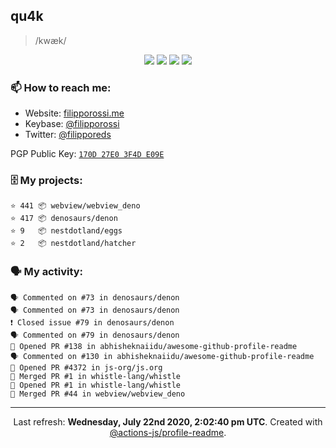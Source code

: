 ## qu4k

> /kwæk/

<p align="center">
  <img src="https://img.shields.io/badge/last%20major%20release-aug.%202000-important" />
  <img src="https://img.shields.io/badge/unminified%20size-6%20feet%206%20inches-informational" />
  <img src="https://img.shields.io/badge/vulnerabilities-high-critical" />
  <img src="https://img.shields.io/badge/code%20quality-A%20for%20effort-success" />
</p>

### 📫 How to reach me:

- Website: [filipporossi.me](https://filipporossi.me/)
- Keybase: [@filipporossi](https://keybase.io/filipporossi)
- Twitter: [@filipporeds](https://keybase.io/filipporeds)

PGP Public Key: [`170D 27E0 3F4D E09E`](https://keybase.io/filipporossi/pgp_keys.asc)

### 🗄 My projects:

```
⭐️ 441 📦 webview/webview_deno
⭐️ 417 📦 denosaurs/denon
⭐️ 9   📦 nestdotland/eggs
⭐️ 2   📦 nestdotland/hatcher
```

### 🗣 My activity:

```
🗣 Commented on #73 in denosaurs/denon
🗣 Commented on #73 in denosaurs/denon
❗️ Closed issue #79 in denosaurs/denon
🗣 Commented on #79 in denosaurs/denon
💪 Opened PR #138 in abhisheknaiidu/awesome-github-profile-readme
🗣 Commented on #130 in abhisheknaiidu/awesome-github-profile-readme
💪 Opened PR #4372 in js-org/js.org
🎉 Merged PR #1 in whistle-lang/whistle
💪 Opened PR #1 in whistle-lang/whistle
🎉 Merged PR #44 in webview/webview_deno
```

------------
<p align="center">Last refresh: <b>Wednesday, July 22nd 2020, 2:02:40 pm UTC</b>. Created with <a href=https://github.com/marketplace/actions/profile-readme>@actions-js/profile-readme</a>.</p>